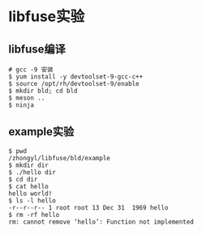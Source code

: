 # libfuse实验
## libfuse编译

```shell
# gcc -9 安装
$ yum install -y devtoolset-9-gcc-c++
$ source /opt/rh/devtoolset-9/enable
$ mkdir bld; cd bld
$ meson ..
$ ninja
```

## example实验
```shell
$ pwd
/zhongyl/libfuse/bld/example
$ mkdir dir
$ ./hello dir
$ cd dir
$ cat hello
hello world!
$ ls -l hello
-r--r--r-- 1 root root 13 Dec 31  1969 hello
$ rm -rf hello
rm: cannot remove ‘hello’: Function not implemented
```
